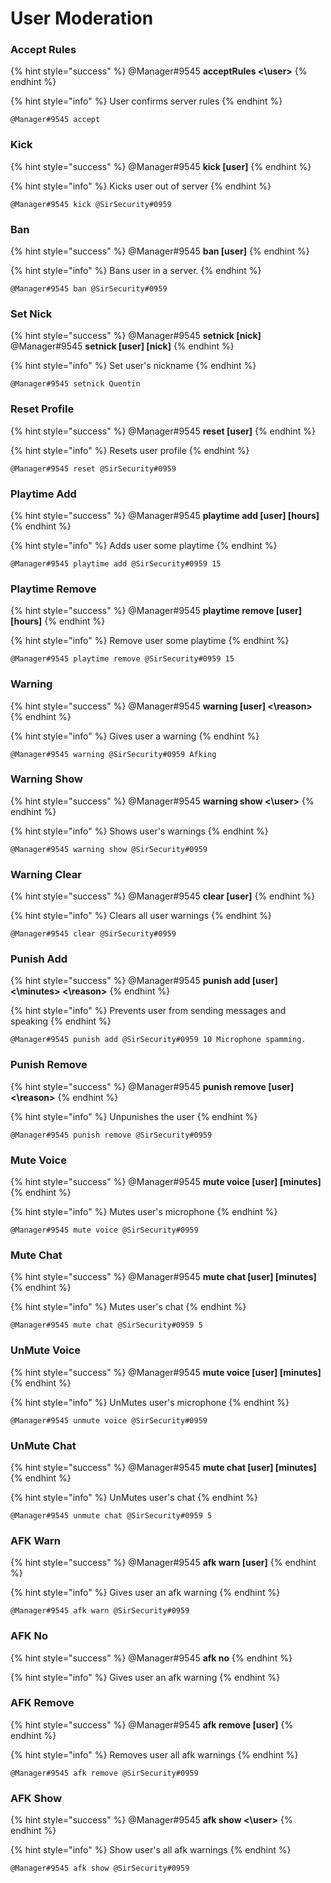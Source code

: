 # User Moderation

### Accept Rules
{% hint style="success" %}
@Manager\#9545 **acceptRules \<\user\>**
{% endhint %}

{% hint style="info" %}
User confirms server rules
{% endhint %}

```text
@Manager#9545 accept
```

### Kick
{% hint style="success" %}
@Manager\#9545 **kick \[user\]**
{% endhint %}

{% hint style="info" %}
Kicks user out of server
{% endhint %}

```text
@Manager#9545 kick @SirSecurity#0959
```

### Ban
{% hint style="success" %}
@Manager\#9545 **ban \[user\]**
{% endhint %}

{% hint style="info" %}
Bans user in a server.
{% endhint %}

```text
@Manager#9545 ban @SirSecurity#0959
```

### Set Nick
{% hint style="success" %}
@Manager\#9545 **setnick \[nick\]**
@Manager\#9545 **setnick \[user\] \[nick\]**
{% endhint %}

{% hint style="info" %}
Set user's nickname
{% endhint %}

```text
@Manager#9545 setnick Quentin
```

### Reset Profile
{% hint style="success" %}
@Manager\#9545 **reset \[user\]**
{% endhint %}

{% hint style="info" %}
Resets user profile
{% endhint %}

```text
@Manager#9545 reset @SirSecurity#0959
```

### Playtime Add
{% hint style="success" %}
@Manager\#9545 **playtime add \[user\] \[hours\]**
{% endhint %}

{% hint style="info" %}
Adds user some playtime
{% endhint %}

```text
@Manager#9545 playtime add @SirSecurity#0959 15
```

### Playtime Remove
{% hint style="success" %}
@Manager\#9545 **playtime remove \[user\] \[hours\]**
{% endhint %}

{% hint style="info" %}
Remove user some playtime
{% endhint %}

```text
@Manager#9545 playtime remove @SirSecurity#0959 15
```

### Warning
{% hint style="success" %}
@Manager\#9545 **warning \[user\] \<\reason\>**
{% endhint %}

{% hint style="info" %}
Gives user a warning
{% endhint %}

```text
@Manager#9545 warning @SirSecurity#0959 Afking
```

### Warning Show
{% hint style="success" %}
@Manager\#9545 **warning show \<\user\>**
{% endhint %}

{% hint style="info" %}
Shows user's warnings
{% endhint %}

```text
@Manager#9545 warning show @SirSecurity#0959
```

### Warning Clear
{% hint style="success" %}
@Manager\#9545 **clear \[user\]**
{% endhint %}

{% hint style="info" %}
Clears all user warnings
{% endhint %}

```text
@Manager#9545 clear @SirSecurity#0959
```

### Punish Add
{% hint style="success" %}
@Manager\#9545 **punish add \[user\] \<\minutes\> \<\reason\>**
{% endhint %}

{% hint style="info" %}
Prevents user from sending messages and speaking
{% endhint %}

```text
@Manager#9545 punish add @SirSecurity#0959 10 Microphone spamming.
```

### Punish Remove
{% hint style="success" %}
@Manager\#9545 **punish remove \[user\] \<\reason\>**
{% endhint %}

{% hint style="info" %}
Unpunishes the user
{% endhint %}

```text
@Manager#9545 punish remove @SirSecurity#0959 
```

### Mute Voice
{% hint style="success" %}
@Manager\#9545 **mute voice \[user\] \[minutes\]**
{% endhint %}

{% hint style="info" %}
Mutes user's microphone
{% endhint %}

```text
@Manager#9545 mute voice @SirSecurity#0959 
```

### Mute Chat
{% hint style="success" %}
@Manager\#9545 **mute chat \[user\] \[minutes\]**
{% endhint %}

{% hint style="info" %}
Mutes user's chat
{% endhint %}

```text
@Manager#9545 mute chat @SirSecurity#0959 5
```

### UnMute Voice
{% hint style="success" %}
@Manager\#9545 **mute voice \[user\] \[minutes\]**
{% endhint %}

{% hint style="info" %}
UnMutes user's microphone
{% endhint %}

```text
@Manager#9545 unmute voice @SirSecurity#0959 
```

### UnMute Chat
{% hint style="success" %}
@Manager\#9545 **mute chat \[user\] \[minutes\]**
{% endhint %}

{% hint style="info" %}
UnMutes user's chat
{% endhint %}

```text
@Manager#9545 unmute chat @SirSecurity#0959 5
```

### AFK Warn
{% hint style="success" %}
@Manager\#9545 **afk warn \[user\]**
{% endhint %}

{% hint style="info" %}
Gives user an afk warning
{% endhint %}

```text
@Manager#9545 afk warn @SirSecurity#0959 
```

### AFK No
{% hint style="success" %}
@Manager\#9545 **afk no**
{% endhint %}

{% hint style="info" %}
Gives user an afk warning
{% endhint %}

### AFK Remove
{% hint style="success" %}
@Manager\#9545 **afk remove \[user\]**
{% endhint %}

{% hint style="info" %}
Removes user all afk warnings
{% endhint %}

```text
@Manager#9545 afk remove @SirSecurity#0959 
```

### AFK Show
{% hint style="success" %}
@Manager\#9545 **afk show \<\user\>**
{% endhint %}

{% hint style="info" %}
Show user's all afk warnings
{% endhint %}

```text
@Manager#9545 afk show @SirSecurity#0959
```